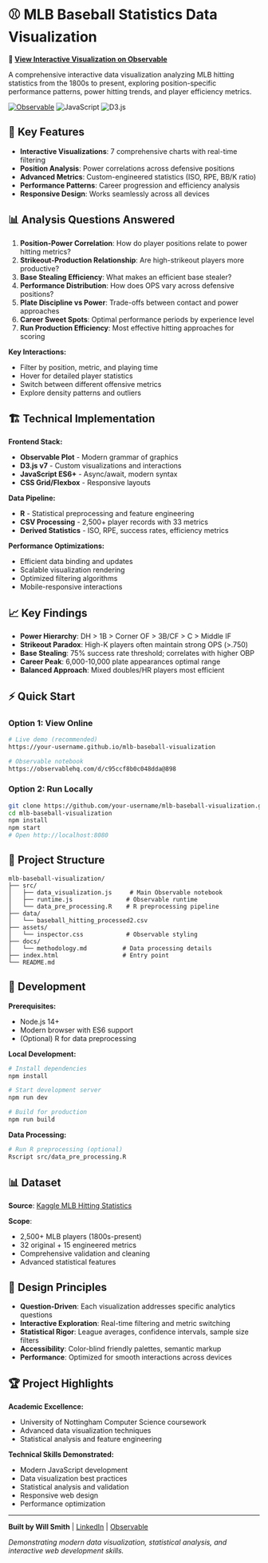 # ⚾ MLB Baseball Statistics Data Visualization

**🚀 [View Interactive Visualization on Observable](https://observablehq.com/d/c95ccf8b0c048dda@898)**

A comprehensive interactive data visualization analyzing MLB hitting statistics from the 1800s to present, exploring position-specific performance patterns, power hitting trends, and player efficiency metrics.

[![Observable](https://img.shields.io/badge/Observable-notebook-orange.svg)](https://observablehq.com/d/c95ccf8b0c048dda@898)
![JavaScript](https://img.shields.io/badge/javascript-ES6+-yellow.svg)
![D3.js](https://img.shields.io/badge/d3.js-v7-blue.svg)

## 🎯 Key Features

- **Interactive Visualizations**: 7 comprehensive charts with real-time filtering
- **Position Analysis**: Power correlations across defensive positions  
- **Advanced Metrics**: Custom-engineered statistics (ISO, RPE, BB/K ratio)
- **Performance Patterns**: Career progression and efficiency analysis
- **Responsive Design**: Works seamlessly across all devices

## 📊 Analysis Questions Answered

1. **Position-Power Correlation**: How do player positions relate to power hitting metrics?
2. **Strikeout-Production Relationship**: Are high-strikeout players more productive?
3. **Base Stealing Efficiency**: What makes an efficient base stealer?
4. **Performance Distribution**: How does OPS vary across defensive positions?
5. **Plate Discipline vs Power**: Trade-offs between contact and power approaches
6. **Career Sweet Spots**: Optimal performance periods by experience level
7. **Run Production Efficiency**: Most effective hitting approaches for scoring

**Key Interactions:**
- Filter by position, metric, and playing time
- Hover for detailed player statistics  
- Switch between different offensive metrics
- Explore density patterns and outliers

## 🏗️ Technical Implementation

**Frontend Stack:**
- **Observable Plot** - Modern grammar of graphics
- **D3.js v7** - Custom visualizations and interactions
- **JavaScript ES6+** - Async/await, modern syntax
- **CSS Grid/Flexbox** - Responsive layouts

**Data Pipeline:**
- **R** - Statistical preprocessing and feature engineering
- **CSV Processing** - 2,500+ player records with 33 metrics
- **Derived Statistics** - ISO, RPE, success rates, efficiency metrics

**Performance Optimizations:**
- Efficient data binding and updates
- Scalable visualization rendering
- Optimized filtering algorithms
- Mobile-responsive interactions

## 📈 Key Findings

- **Power Hierarchy**: DH > 1B > Corner OF > 3B/CF > C > Middle IF
- **Strikeout Paradox**: High-K players often maintain strong OPS (>.750)
- **Base Stealing**: 75% success rate threshold; correlates with higher OBP  
- **Career Peak**: 6,000-10,000 plate appearances optimal range
- **Balanced Approach**: Mixed doubles/HR players most efficient

## ⚡ Quick Start

### Option 1: View Online
```bash
# Live demo (recommended)
https://your-username.github.io/mlb-baseball-visualization

# Observable notebook
https://observablehq.com/d/c95ccf8b0c048dda@898
```

### Option 2: Run Locally
```bash
git clone https://github.com/your-username/mlb-baseball-visualization.git
cd mlb-baseball-visualization
npm install
npm start
# Open http://localhost:8080
```

## 📁 Project Structure

```
mlb-baseball-visualization/
├── src/
│   ├── data_visualization.js     # Main Observable notebook
│   ├── runtime.js               # Observable runtime
│   └── data_pre_processing.R    # R preprocessing pipeline
├── data/
│   └── baseball_hitting_processed2.csv
├── assets/
│   └── inspector.css            # Observable styling
├── docs/
│   └── methodology.md          # Data processing details
├── index.html                  # Entry point
└── README.md
```

## 🔧 Development

**Prerequisites:**
- Node.js 14+
- Modern browser with ES6 support
- (Optional) R for data preprocessing

**Local Development:**
```bash
# Install dependencies
npm install

# Start development server
npm run dev

# Build for production
npm run build
```

**Data Processing:**
```bash
# Run R preprocessing (optional)
Rscript src/data_pre_processing.R
```

## 📊 Dataset

**Source**: [Kaggle MLB Hitting Statistics](https://www.kaggle.com/datasets/joyshil0599/mlb-hitting-and-pitching-stats-through-the-years)

**Scope**: 
- 2,500+ MLB players (1800s-present)
- 32 original + 15 engineered metrics
- Comprehensive validation and cleaning
- Advanced statistical features

## 🎨 Design Principles

- **Question-Driven**: Each visualization addresses specific analytics questions
- **Interactive Exploration**: Real-time filtering and metric switching
- **Statistical Rigor**: League averages, confidence intervals, sample size filters
- **Accessibility**: Color-blind friendly palettes, semantic markup
- **Performance**: Optimized for smooth interactions across devices

## 🏆 Project Highlights

**Academic Excellence:**
- University of Nottingham Computer Science coursework
- Advanced data visualization techniques
- Statistical analysis and feature engineering

**Technical Skills Demonstrated:**
- Modern JavaScript development
- Data visualization best practices  
- Statistical analysis and validation
- Responsive web design
- Performance optimization

---

**Built by Will Smith** | [LinkedIn](https://linkedin.com/in/william-smith-0aa175264) | [Observable](https://observablehq.com/@will-smith)

*Demonstrating modern data visualization, statistical analysis, and interactive web development skills.*
